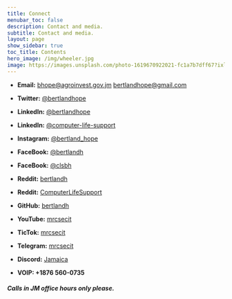 ```yaml
---
title: Connect
menubar_toc: false
description: Contact and media.
subtitle: Contact and media.
layout: page
show_sidebar: true
toc_title: Contents
hero_image: /img/wheeler.jpg
image: https://images.unsplash.com/photo-1619670922021-fc1a7b7dff67?ixlib=rb-1.2.1&ixid=MnwxMjA3fDB8MHxwaG90by1wYWdlfHx8fGVufDB8fHx8&auto=format&fit=crop&w=870&q=80
---
```


- **Email:** [bhope\@agroinvest.gov.jm](mailto:bhope@agroinvest.gov.jm)
[bertlandhope\@gmail.com](mailto:bertlandhope@gmail.com)

- **Twitter:** [@bertlandhope](https://twitter.com/BertlandHope)

- **LinkedIn:** [@bertlandhope](https://www.linkedin.com/in/bertlandhope/)

- **LinkedIn:** [@computer-life-support](https://www.linkedin.com/company/computer-life-support/)

- **Instagram:** [@bertland_hope](https://www.instagram.com/bertland_hope/)

- **FaceBook:** [@bertlandh](https://www.facebook.com/BertlandH)

- **FaceBook:** [@clsbh](https://www.facebook.com/clsbh)

- **Reddit:** [bertlandh](https://www.reddit.com/user/bertlandh)

- **Reddit:** [ComputerLifeSupport](https://www.reddit.com/r/ComputerLifeSupport/)

- **GitHub:** [bertlandh](https://github.com/bertlandh/)

- **YouTube:** [mrcsecit](https://www.youtube.com/channel/UCaHRQTSDaH5Wf93u6EWpeew/videos)

- **TicTok:** [mrcsecit](https://www.tiktok.com/@mrcsecit)

- **Telegram:** [mrcsecit](https://t.me/mrcsecit)

- **Discord:** [Jamaica](https://discord.gg/Becvqgx)

- **VOIP: +1876 560-0735**

##### Calls in JM office hours only please.

